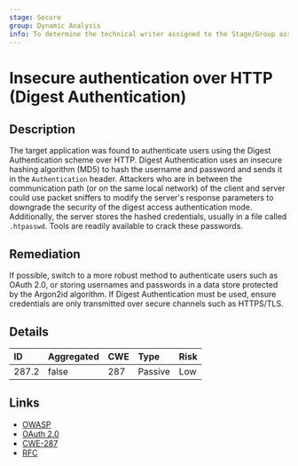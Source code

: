 ```yaml
---
stage: Secure
group: Dynamic Analysis
info: To determine the technical writer assigned to the Stage/Group associated with this page, see https://about.gitlab.com/handbook/product/ux/technical-writing/#assignments
---
```


# Insecure authentication over HTTP (Digest Authentication)

## Description

The target application was found to authenticate users using the Digest Authentication scheme over HTTP.
Digest Authentication uses an insecure hashing algorithm (MD5) to hash the username and password and sends
it in the `Authentication` header. Attackers who are in between the communication path (or on the same
local network) of the client and server could use packet sniffers to modify the server's response parameters
to downgrade the security of the digest access authentication mode. Additionally, the server stores the
hashed credentials, usually in a file called `.htpasswd`. Tools are readily available to crack these passwords.

## Remediation

If possible, switch to a more robust method to authenticate users such as OAuth 2.0, or storing usernames
and passwords in a data store protected by the Argon2id algorithm. If Digest Authentication must be used,
ensure credentials are only transmitted over secure channels such as HTTPS/TLS.

## Details

| ID | Aggregated | CWE | Type | Risk |
|:---|:--------|:--------|:--------|:--------|
| 287.2 | false | 287 | Passive | Low |

## Links

- [OWASP](https://cheatsheetseries.owasp.org/cheatsheets/Password_Storage_Cheat_Sheet.html)
- [OAuth 2.0](https://oauth.net/2/)
- [CWE-287](https://cwe.mitre.org/data/definitions/287.html)
- [RFC](https://datatracker.ietf.org/doc/html/rfc2069)
